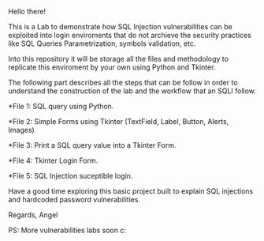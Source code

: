Hello there!

This is a Lab to demonstrate how SQL Injection vulnerabilities can be exploited into login enviroments that do not archieve the security practices like SQL Queries Parametrization, symbols validation, etc.

Into this repository it will be storage all the files and methodology to replicate this enviroment by your own using Python and Tkinter.

The following part describes all the steps that can be follow in order to understand the construction of the lab and the workflow that an SQLI follow.

*File 1: SQL query using Python.

*File 2: Simple Forms using Tkinter (TextField, Label, Button, Alerts, Images)

*File 3: Print a SQL query value into a Tkinter Form.

*File 4: Tkinter Login Form.

*File 5: SQL Injection suceptible login.

Have a good time exploring this basic project built to explain SQL injections and hardcoded password vulnerabilities.

Regards,
Angel

PS: More vulnerabilities labs soon c: